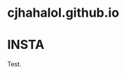# cjhahalol.github.io

<!DOCTYPE html>
<html>
<head>
<title>CJ's website</title>
</head>
<body>

<h1>INSTA</h1>
<p>Test.</p>

</body>
</html>
